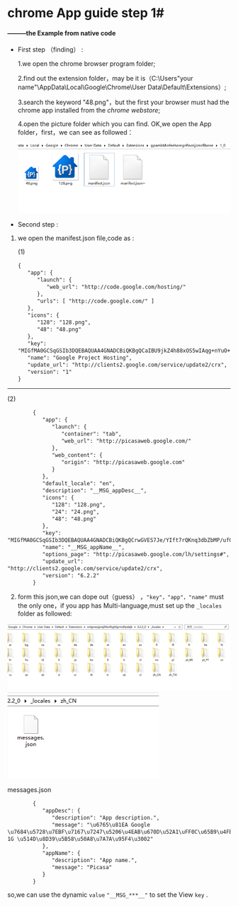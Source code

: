 # chrome App guide step 1#

#### ———the Example from native code ####

- First step （finding） :

	1.we open the chrome browser program folder;
	
	2.find out the extension folder，may be it is（C:\Users\"your name"\AppData\Local\Google\Chrome\User Data\Default\Extensions）;  
	
	3.search the keyword "48.png"，but the first your browser must had the chrome app  installed from the *chrome webstore*;  
	
	4.open the picture folder which you can find.
	OK,we open the App folder，first，we can see as followed：
	
	![pic](2013-01-04_113005.png)

	

	 
- Second step :
	
 1. we open the manifest.json file,code as :

	(1)
	
	
		{
		   "app": {
		      "launch": {
		         "web_url": "http://code.google.com/hosting/"
		      },
		      "urls": [ "http://code.google.com/" ]
		   },
		   "icons": {
		      "128": "128.png",
		      "48": "48.png"
		   },
		   "key": "MIGfMA0GCSqGSIb3DQEBAQUAA4GNADCBiQKBgQCaIBU9jkZ4h88xOS5wIAqg+nYuO+OKyTdVrMNTjaQIxomGaR32nSjYUbh6Pw74+uUJYZZrEUjMtZBfCepVt8B4/umuFUWYVsbCiNggHHRXvo/Z6ikfzDsln8ZBEKzDXk/J8ht/XoJmiRAR7Zu5zQyJ3loeVrhoZatneFBPZF+C6QIDAQAB",
		   "name": "Google Project Hosting",
		   "update_url": "http://clients2.google.com/service/update2/crx",
		   "version": "1"
		}
	

-----

(2)






			{
			   "app": {
			      "launch": {
			         "container": "tab",
			         "web_url": "http://picasaweb.google.com/"
			      },
			      "web_content": {
			         "origin": "http://picasaweb.google.com"
			      }
			   },
			   "default_locale": "en",
			   "description": "__MSG_appDesc__",
			   "icons": {
			      "128": "128.png",
			      "24": "24.png",
			      "48": "48.png"
			   },
			   "key": "MIGfMA0GCSqGSIb3DQEBAQUAA4GNADCBiQKBgQCrwGVES7Je/YIft7rQKnq3dbZbMP/uf0hZHb3XBhucez1pRptUI4nAvYZAQfUKjzr2qZaun7ydFTqeO8CFdqxmaoau++IKtj3SQBBuQ4IZZxqFiMn3T1aLdFFBOpZxIdkofGjsTojQDGd3hBtfcWzFwwnzFWzXIIrZ+kfaDDgcrQIDAQAB",
			   "name": "__MSG_appName__",
			   "options_page": "http://picasaweb.google.com/lh/settings#",
			   "update_url": "http://clients2.google.com/service/update2/crx",
			   "version": "6.2.2"
			}




  2. form this json,we can dope out（guess） ，<code>"key"，"app"，"name"</code> must the only one，if you app has Multi-language,must set up the <code>_locales</code> folder as followed:

   ![the _locales folder ](2013-01-04_115344.png)
   ![the _locales folder ](2013-01-04_115630.png)
	
messages.json

	
			{
			   "appDesc": {
			      "description": "App description.",
			      "message": "\u6765\u81EA Google \u7684\u5728\u7EBF\u7167\u7247\u5206\u4EAB\u670D\u52A1\uFF0C\u65B9\u4FBF\u5FEB\u6377\u4E14\u63D0\u4F9B 1G \u514D\u8D39\u5B58\u50A8\u7A7A\u95F4\u3002"
			   },
			   "appName": {
			      "description": "App name.",
			      "message": "Picasa"
			   }
			}
	
so,we can use the dynamic `value` `"__MSG_***__"` to set the View `key` .











	
	
 